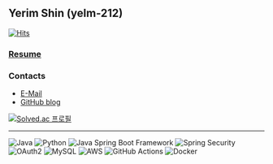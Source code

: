 ## Yerim Shin (yelm-212)

[![Hits](https://hits.seeyoufarm.com/api/count/incr/badge.svg?url=https%3A%2F%2Fgithub.com%2Fyelm-212&count_bg=%233991E0&title_bg=%235D5D5D&icon=&icon_color=%23E7E7E7&title=hits&edge_flat=false)](https://hits.seeyoufarm.com)

### [Resume](https://www.notion.so/Backend-Engineer-Yerim-Shin-57f78346994c4f09bef81ac58d6c4490?pvs=4)

### Contacts

- [E-Mail](mailto:21yrshin@naver.com)
- [GitHub blog](https://yelm-212.github.io/)

[![Solved.ac
프로필](http://mazassumnida.wtf/api/generate_badge?boj=ghi0412210)](https://solved.ac/ghi0412210)

---

![Java](https://img.shields.io/badge/Java-007396?style=for-the-badge&logo=Java&logoColor=white)
![Python](https://img.shields.io/badge/Python-3776AB?style=for-the-badge&logo=Python&logoColor=white)
![Java Spring Boot Framework](https://img.shields.io/badge/Java%20Spring%20Boot%20Framework-6DB33F?style=for-the-badge&logo=Spring&logoColor=white)
![Spring Security](https://img.shields.io/badge/Spring%20Security-6DB33F?style=for-the-badge&logo=Spring&logoColor=white)
![OAuth2](https://img.shields.io/badge/OAuth2-6DB33F?style=for-the-badge&logo=OAuth2&logoColor=white)
![MySQL](https://img.shields.io/badge/MySQL-4479A1?style=for-the-badge&logo=MySQL&logoColor=white)
![AWS](https://img.shields.io/badge/AWS-232F3E?style=for-the-badge&logo=Amazon-AWS&logoColor=white)
![GitHub Actions](https://img.shields.io/badge/GitHub%20Actions-2088FF?style=for-the-badge&logo=GitHub-Actions&logoColor=white)
![Docker](https://img.shields.io/badge/Docker-2496ED?style=for-the-badge&logo=Docker&logoColor=white)
